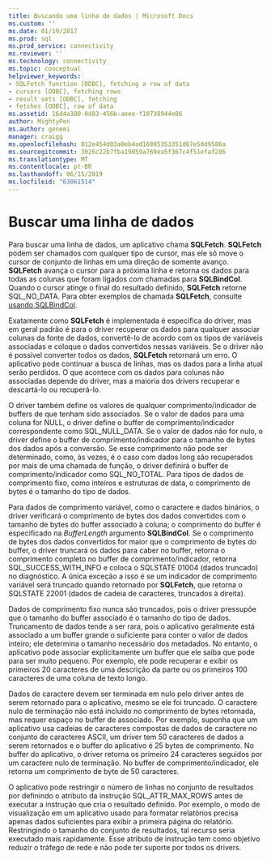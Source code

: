 ```yaml
---
title: Buscando uma linha de dados | Microsoft Docs
ms.custom: ''
ms.date: 01/19/2017
ms.prod: sql
ms.prod_service: connectivity
ms.reviewer: ''
ms.technology: connectivity
ms.topic: conceptual
helpviewer_keywords:
- SQLFetch function [ODBC], fetching a row of data
- cursors [ODBC], fetching rows
- result sets [ODBC], fetching
- fetches [ODBC], row of data
ms.assetid: 16d4a380-0d83-456b-aeee-f10738944e86
author: MightyPen
ms.author: genemi
manager: craigg
ms.openlocfilehash: 012e454d03a0eb4ad16095353351d67e50d9586a
ms.sourcegitcommit: 3026c22b7fba19059a769ea5f367c4f51efaf286
ms.translationtype: MT
ms.contentlocale: pt-BR
ms.lasthandoff: 06/15/2019
ms.locfileid: "63061514"
---
```

# <a name="fetching-a-row-of-data"></a>Buscar uma linha de dados
Para buscar uma linha de dados, um aplicativo chama **SQLFetch**. **SQLFetch** podem ser chamados com qualquer tipo de cursor, mas ele só move o cursor de conjunto de linhas em uma direção de somente avanço. **SQLFetch** avança o cursor para a próxima linha e retorna os dados para todas as colunas que foram ligados com chamadas para **SQLBindCol**. Quando o cursor atinge o final do resultado definido, **SQLFetch** retorne SQL_NO_DATA. Para obter exemplos de chamada **SQLFetch**, consulte [usando SQLBindCol](../../../odbc/reference/develop-app/using-sqlbindcol.md).  
  
 Exatamente como **SQLFetch** é implementada é específica do driver, mas em geral padrão é para o driver recuperar os dados para qualquer associar colunas da fonte de dados, convertê-lo de acordo com os tipos de variáveis associadas e coloque o dados convertidos nessas variáveis. Se o driver não é possível converter todos os dados, **SQLFetch** retornará um erro. O aplicativo pode continuar a busca de linhas, mas os dados para a linha atual serão perdidos. O que acontece com os dados para colunas não associadas depende do driver, mas a maioria dos drivers recuperar e descartá-lo ou recuperá-lo.  
  
 O driver também define os valores de qualquer comprimento/indicador de buffers de que tenham sido associados. Se o valor de dados para uma coluna for NULL, o driver define o buffer de comprimento/indicador correspondente como SQL_NULL_DATA. Se o valor de dados não for nulo, o driver define o buffer de comprimento/indicador para o tamanho de bytes dos dados após a conversão. Se esse comprimento não pode ser determinado, como, às vezes, é o caso com dados long são recuperados por mais de uma chamada de função, o driver definirá o buffer de comprimento/indicador como SQL_NO_TOTAL. Para tipos de dados de comprimento fixo, como inteiros e estruturas de data, o comprimento de bytes é o tamanho do tipo de dados.  
  
 Para dados de comprimento variável, como o caractere e dados binários, o driver verificará o comprimento de bytes dos dados convertidos com o tamanho de bytes do buffer associado à coluna; o comprimento do buffer é especificado na *BufferLength* argumento **SQLBindCol**. Se o comprimento de bytes dos dados convertidos for maior que o comprimento de bytes do buffer, o driver truncará os dados para caber no buffer, retorna o comprimento completo no buffer de comprimento/indicador, retorna SQL_SUCCESS_WITH_INFO e coloca o SQLSTATE 01004 (dados truncado) no diagnóstico. A única exceção a isso é se um indicador de comprimento variável será truncado quando retornado por **SQLFetch**, que retorna o SQLSTATE 22001 (dados de cadeia de caracteres, truncados à direita).  
  
 Dados de comprimento fixo nunca são truncados, pois o driver pressupõe que o tamanho do buffer associado é o tamanho do tipo de dados. Truncamento de dados tende a ser rara, pois o aplicativo geralmente está associado a um buffer grande o suficiente para conter o valor de dados inteiro; ele determina o tamanho necessário dos metadados. No entanto, o aplicativo pode associar explicitamente um buffer que ele saiba que pode para ser muito pequeno. Por exemplo, ele pode recuperar e exibir os primeiros 20 caracteres de uma descrição da parte ou os primeiros 100 caracteres de uma coluna de texto longo.  
  
 Dados de caractere devem ser terminada em nulo pelo driver antes de serem retornado para o aplicativo, mesmo se ele foi truncado. O caractere nulo de terminação não está incluído no comprimento de bytes retornada, mas requer espaço no buffer de associado. Por exemplo, suponha que um aplicativo usa cadeias de caracteres compostas de dados de caractere no conjunto de caracteres ASCII, um driver tem 50 caracteres de dados a serem retornados e o buffer do aplicativo é 25 bytes de comprimento. No buffer do aplicativo, o driver retorna os primeiro 24 caracteres seguidos por um caractere nulo de terminação. No buffer de comprimento/indicador, ele retorna um comprimento de byte de 50 caracteres.  
  
 O aplicativo pode restringir o número de linhas no conjunto de resultados por definindo o atributo da instrução SQL_ATTR_MAX_ROWS antes de executar a instrução que cria o resultado definido. Por exemplo, o modo de visualização em um aplicativo usado para formatar relatórios precisa apenas dados suficientes para exibir a primeira página do relatório. Restringindo o tamanho do conjunto de resultados, tal recurso seria executado mais rapidamente. Esse atributo de instrução tem como objetivo reduzir o tráfego de rede e não pode ter suporte por todos os drivers.
